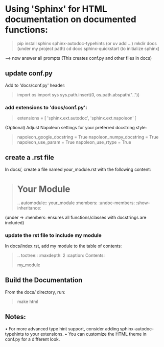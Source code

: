 # Using 'Sphinx' for HTML documentation on documented functions:

> pip install sphinx sphinx-autodoc-typehints  (or uv add ...)
> mkdir docs  (under my project path)
> cd docs
> sphinx-quickstart  (to initialize sphinx)

--> now answer all prompts (This creates conf.py and other files in docs)


## update conf.py
Add to 'docs/conf.py' header:
> import os
> import sys
> sys.path.insert(0, os.path.abspath(".."))


### add extensions to 'docs/conf.py':
> extensions = [
>     'sphinx.ext.autodoc',
>     'sphinx.ext.napoleon'
> ]


(Optional) Adjust Napoleon settings for your preferred docstring style:
> napoleon_google_docstring = True
> napoleon_numpy_docstring = True
> napoleon_use_param = True
> napoleon_use_rtype = True


## create a .rst file
In docs/, create a file named your_module.rst with the following content:

> Your Module
> ===========
>
> .. automodule:: your_module
>     :members:
>     :undoc-members:
>     :show-inheritance:

(under -> :members: ensures all functions/classes with docstrings are included)

### update the rst file to include my module

In docs/index.rst, add my module to the table of contents:
> .. toctree::
>    :maxdepth: 2
>    :caption: Contents:
> 
>    my_module



## Build the Documentation

From the docs/ directory, run:
> make html


## Notes:
•   For more advanced type hint support, consider adding sphinx-autodoc-typehints to your extensions.
•   You can customize the HTML theme in conf.py for a different look.
